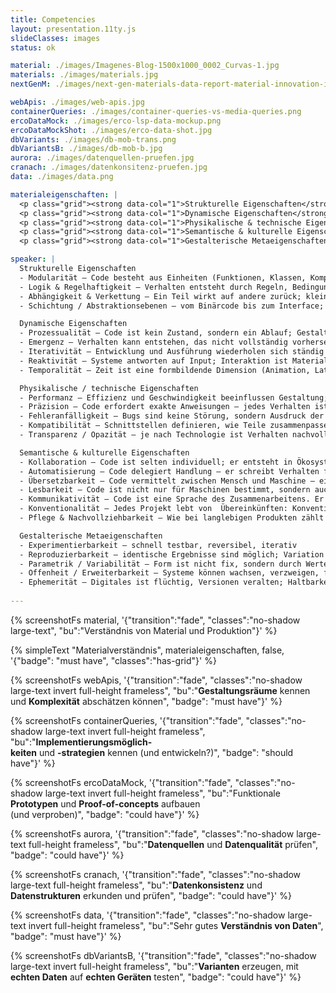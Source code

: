 ```yaml
---
title: Competencies
layout: presentation.11ty.js
slideClasses: images
status: ok

material: ./images/Imagenes-Blog-1500x1000_0002_Curvas-1.jpg
materials: ./images/materials.jpg
nextGenM: ./images/next-gen-materials-data-report-material-innovation-initiative-investment-growth-industry-plant-bio-based-2022-0.jpg

webApis: ./images/web-apis.jpg
containerQueries: ./images/container-queries-vs-media-queries.png
ercoDataMock: ./images/erco-lsp-data-mockup.png
ercoDataMockShot: ./images/erco-data-shot.jpg
dbVariants: ./images/db-mob-trans.png
dbVariantsB: ./images/db-mob-b.jpg
aurora: ./images/datenquellen-pruefen.jpg
cranach: ./images/datenkonsitenz-pruefen.jpg
data: ./images/data.png

materialeigenschaften: |
  <p class="grid"><strong data-col="1">Strukturelle Eigenschaften</strong> <span data-col="2">Modularität, Logik & Regelhaftigkeit, Abhängigkeit & Verkettung, Schichtung / Abstraktionsebenen</span></p>
  <p class="grid"><strong data-col="1">Dynamische Eigenschaften</strong> <span data-col="2">Prozessualität, Emergenz, Iterativität, Reaktivität, Temporalität</span></p>
  <p class="grid"><strong data-col="1">Physikalische & technische Eigenschaften</strong> <span data-col="2">Performanz, Präzision, Fehleranfälligkeit, Kompatibilität, Transparenz</span></p>
  <p class="grid"><strong data-col="1">Semantische & kulturelle Eigenschaften</strong> <span data-col="2">Kollaboration, Automatisierung, Übersetzbarkeit, Lesbarkeit, Kommunikativität, Konventionalität, Pflege & Nachvollziehbarkeit</span></p>
  <p class="grid"><strong data-col="1">Gestalterische Metaeigenschaften</strong> <span data-col="2">Experimentierbarkeit, Reproduzierbarkeit, Parametrik & Variabilität, Offenheit & Erweiterbarkeit, Ephemerität</span></p>

speaker: |
  Strukturelle Eigenschaften
  - Modularität – Code besteht aus Einheiten (Funktionen, Klassen, Komponenten), die sich kombinieren und wiederverwenden lassen.
  - Logik & Regelhaftigkeit – Verhalten entsteht durch Regeln, Bedingungen, Schleifen
  - Abhängigkeit & Verkettung – Ein Teil wirkt auf andere zurück; kleine Änderungen können große Folgen haben (Systemisches Verhalten)
  - Schichtung / Abstraktionsebenen – vom Binärcode bis zum Interface; Gestalt entsteht durch Ebenen, nicht durch Oberflächen.

  Dynamische Eigenschaften
  - Prozessualität – Code ist kein Zustand, sondern ein Ablauf; Gestaltung geschieht über Zeit.
  - Emergenz – Verhalten kann entstehen, das nicht vollständig vorhersehbar ist (z. B. bei generativen Systemen).
  - Iterativität – Entwicklung und Ausführung wiederholen sich ständig (Loops, Feedback).
  - Reaktivität – Systeme antworten auf Input; Interaktion ist Materialeigenschaft
  - Temporalität – Zeit ist eine formbildende Dimension (Animation, Latenz, Verzögerung).

  Physikalische / technische Eigenschaften
  - Performanz – Effizienz und Geschwindigkeit beeinflussen Gestaltung; „leichtfüßiger“ oder „träge“ Code verändert die Wahrnehmung.
  - Präzision – Code erfordert exakte Anweisungen – jedes Verhalten ist determiniert, aber im Zusammenspiel komplex.
  - Fehleranfälligkeit – Bugs sind keine Störung, sondern Ausdruck der Materialität
  - Kompatibilität – Schnittstellen definieren, wie Teile zusammenpassen – eine Frage von Maß, Passung und Toleranz.
  - Transparenz / Opazität – je nach Technologie ist Verhalten nachvollziehbar oder undurchsichtig (Black Box).

  Semantische & kulturelle Eigenschaften
  - Kollaboration – Code ist selten individuell; er entsteht in Ökosystemen, Repositories, Versionierungen.
  - Automatisierung – Code delegiert Handlung – er schreibt Verhalten fort
  - Übersetzbarkeit – Code vermittelt zwischen Mensch und Maschine – eine Sprache mit Syntax, Semantik und Pragmatik.
  - Lesbarkeit – Code ist nicht nur für Maschinen bestimmt, sondern auch für Menschen. Gute Lesbarkeit ist eine Form der Gestaltung von Bedeutung: Struktur, Klarheit, Rhythmus und Benennung sind gestalterische Entscheidungen. 
  - Kommunikativität – Code ist eine Sprache des Zusammenarbeitens. Er dokumentiert Denkmuster, Entscheidungen und Haltung.
  - Konventionalität – Jedes Projekt lebt von  Übereinkünften: Konventionen, Stilregeln, Naming-Patterns. Sie sind kulturelle Codes, die Verständigung ermöglichen.
  - Pflege & Nachvollziehbarkeit – Wie bei langlebigen Produkten zählt nicht nur das Machen, sondern das Erhaltbare: Wartbarkeit, Erweiterbarkeit, Wiederverwendbarkeit.

  Gestalterische Metaeigenschaften
  - Experimentierbarkeit – schnell testbar, reversibel, iterativ
  - Reproduzierbarkeit – identische Ergebnisse sind möglich; Variation entsteht durch Parameter.
  - Parametrik / Variabilität – Form ist nicht fix, sondern durch Werte definiert.
  - Offenheit / Erweiterbarkeit – Systeme können wachsen, verzweigen, forken.
  - Ephemerität – Digitales ist flüchtig, Versionen veralten; Haltbarkeit ist gestaltbare Qualität.
  
---
```


{% screenshotFs material, '{"transition":"fade", "classes":"no-shadow large-text", "bu":"Verständnis von Material und Produktion"}' %}

{% simpleText "Materialverständnis", materialeigenschaften, false, '{"badge": "must have", "classes":"has-grid"}'  %}

{% screenshotFs webApis, '{"transition":"fade", "classes":"no-shadow large-text invert full-height frameless", "bu":"<strong>Gestaltungsräume</strong> kennen und <strong>Komplexität</strong> abschätzen können", "badge": "must have"}' %}

{% screenshotFs containerQueries, '{"transition":"fade", "classes":"no-shadow large-text invert full-height frameless", "bu":"<strong>Implementierungsmöglich-<br>keiten</strong> und <strong>-strategien</strong> kennen (und entwickeln?)", "badge": "should have"}' %}

{% screenshotFs ercoDataMock, '{"transition":"fade", "classes":"no-shadow large-text invert full-height frameless", "bu":"Funktionale <strong>Prototypen</strong> und <strong>Proof-of-concepts</strong> aufbauen<br>(und verproben)", "badge": "could have"}' %}

{% screenshotFs aurora, '{"transition":"fade", "classes":"no-shadow large-text full-height frameless", "bu":"<strong>Datenquellen</strong> und <strong>Datenqualität</strong> prüfen", "badge": "could have"}' %}

{% screenshotFs cranach, '{"transition":"fade", "classes":"no-shadow large-text  full-height frameless", "bu":"<strong>Datenkonsistenz</strong> und <strong>Datenstrukturen</strong> erkunden und prüfen", "badge": "could have"}' %}

{% screenshotFs data, '{"transition":"fade", "classes":"no-shadow large-text invert  full-height frameless", "bu":"Sehr gutes <strong>Verständnis von Daten</strong>", "badge": "must have"}' %}

{% screenshotFs dbVariantsB, '{"transition":"fade", "classes":"no-shadow large-text invert  full-height frameless", "bu":"<strong>Varianten</strong> erzeugen, mit <strong>echten Daten</strong> auf <strong>echten Geräten</strong> testen", "badge": "could have"}' %}

